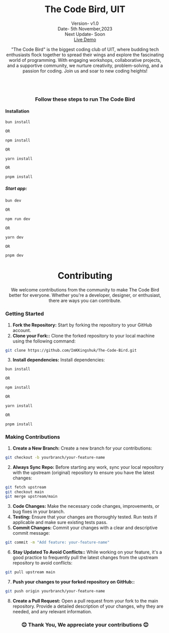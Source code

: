 <h1 align="center">The Code Bird, UIT</h1>
<p align="center">Version- v1.0 <br>Date- 5th November,2023 <br>Next Update- Soon  <br>
<a href="https://thecodebirduit.vercel.app">Live Demo</a></p>

<p align="center">"The Code Bird" is the biggest coding club of UIT, where budding tech enthusiasts flock together to spread their wings and explore the fascinating world of programming. With engaging workshops, collaborative projects, and a supportive community, we nurture creativity, problem-solving, and a passion for coding. Join us and soar to new coding heights!</p>

<br><br>

<h3 align="center">Follow these steps to run The Code Bird</h3>

#### Installation

```bash
bun install

OR

npm install

OR

yarn install

OR

pnpm install
```

##### Start app:

```bash
bun dev

OR

npm run dev

OR

yarn dev

OR

pnpm dev
```

<h1 align="center">Contributing</h1>
<p align="center">We welcome contributions from the community to make The Code Bird better for everyone. Whether you're a developer, designer, or enthusiast, there are ways you can contribute.</p>

### Getting Started

1. **Fork the Repository:** Start by forking the repository to your GitHub account.
2. **Clone your Fork::** Clone the forked repository to your local machine using the following command:

```bash
git clone https://github.com/ImKKingshuk/The-Code-Bird.git

```

3. **Install dependencies:** Install dependencies:

```bash
bun install

OR

npm install

OR

yarn install

OR

pnpm install
```

### Making Contributions

1. **Create a New Branch:** Create a new branch for your contributions:

```bash
git checkout -b yourbranch/your-feature-name

```

2. **Always Sync Repo:** Before starting any work, sync your local repository with the upstream (original) repository to ensure you have the latest changes:

```bash
git fetch upstream
git checkout main
git merge upstream/main

```

3. **Code Changes:** Make the necessary code changes, improvements, or bug fixes in your branch.
4. **Testing:** Ensure that your changes are thoroughly tested. Run tests if applicable and make sure existing tests pass.
5. **Commit Changes:** Commit your changes with a clear and descriptive commit message:

```bash
git commit -m "Add feature: your-feature-name"

```

6. **Stay Updated To Avoid Conflicts::** While working on your feature, it's a good practice to frequently pull the latest changes from the upstream repository to avoid conflicts:

```bash
git pull upstream main

```

7. **Push your changes to your forked repository on GitHub::**

```bash
git push origin yourbranch/your-feature-name

```

8. **Create a Pull Request:** Open a pull request from your fork to the main repository. Provide a detailed description of your changes, why they are needed, and any relevant information.

<h3 align="center">😊 Thank You, We appreciate your contributions 😊</h3>
